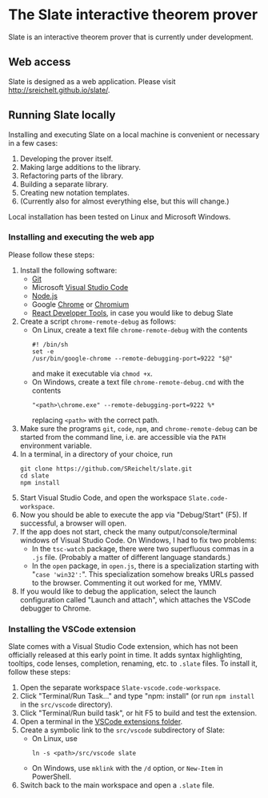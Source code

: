 # The Slate interactive theorem prover

Slate is an interactive theorem prover that is currently under development.

## Web access

Slate is designed as a web application.
Please visit http://sreichelt.github.io/slate/.

## Running Slate locally

Installing and executing Slate on a local machine is convenient or necessary in a few cases:

1. Developing the prover itself.
2. Making large additions to the library.
3. Refactoring parts of the library.
4. Building a separate library.
5. Creating new notation templates.
6. (Currently also for almost everything else, but this will change.)

Local installation has been tested on Linux and Microsoft Windows.

### Installing and executing the web app

Please follow these steps:

1. Install the following software:
   * [Git](https://git-scm.com/downloads)
   * Microsoft [Visual Studio Code](https://code.visualstudio.com/Download)
   * [Node.js](https://nodejs.org/)
   * Google [Chrome](https://www.google.com/chrome/) or [Chromium](https://www.chromium.org/Home)
   * [React Developer Tools](https://chrome.google.com/webstore/detail/react-developer-tools/), in case you would like to debug Slate
2. Create a script `chrome-remote-debug` as follows:
   * On Linux, create a text file `chrome-remote-debug` with the contents
     ```
     #! /bin/sh
     set -e
     /usr/bin/google-chrome --remote-debugging-port=9222 "$@"
     ```
     and make it executable via `chmod +x`.
   * On Windows, create a text file `chrome-remote-debug.cmd` with the contents
     ```
     "<path>\chrome.exe" --remote-debugging-port=9222 %*
     ```
     replacing `<path>` with the correct path.
3. Make sure the programs `git`, `code`, `npm`, and `chrome-remote-debug` can be started from the command line, i.e. are accessible via the `PATH` environment variable.
4. In a terminal, in a directory of your choice, run
   ```
   git clone https://github.com/SReichelt/slate.git
   cd slate
   npm install
   ```
5. Start Visual Studio Code, and open the workspace `Slate.code-workspace`.
6. Now you should be able to execute the app via "Debug/Start" (F5). If successful, a browser will open.
7. If the app does not start, check the many output/console/terminal windows of Visual Studio Code. On Windows, I had to fix two problems:
   * In the `tsc-watch` package, there were two superfluous commas in a `.js` file. (Probably a matter of different language standards.)
   * In the `open` package, in `open.js`, there is a specialization starting with "`case 'win32':`". This specialization somehow breaks URLs passed to the browser. Commenting it out worked for me, YMMV.
8. If you would like to debug the application, select the launch configuration called "Launch and attach", which attaches the VSCode debugger to Chrome.

### Installing the VSCode extension

Slate comes with a Visual Studio Code extension, which has not been officially released at this early point in time. It adds syntax highlighting, tooltips, code lenses, completion, renaming, etc. to `.slate` files. To install it, follow these steps:

1. Open the separate workspace `Slate-vscode.code-workspace`.
2. Click "Terminal/Run Task..." and type "npm: install" (or run `npm install` in the `src/vscode` directory).
3. Click "Terminal/Run build task", or hit F5 to build and test the extension.
12. Open a terminal in the [VSCode extensions folder](https://vscode-docs.readthedocs.io/en/stable/extensions/install-extension/#your-extensions-folder).
13. Create a symbolic link to the `src/vscode` subdirectory of Slate:
    * On Linux, use
      ```
      ln -s <path>/src/vscode slate
      ```
    * On Windows, use `mklink` with the `/d` option, or `New-Item` in PowerShell.
14. Switch back to the main workspace and open a `.slate` file.
